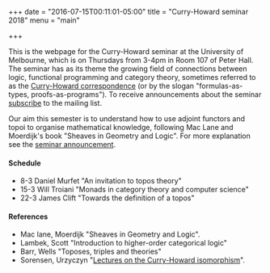 +++
date = "2016-07-15T00:11:01-05:00"
title = "Curry-Howard seminar 2018"
menu = "main"

+++

This is the webpage for the Curry-Howard seminar at the University of Melbourne, which is on Thursdays from 3-4pm in Room 107 of Peter Hall. The seminar has as its theme the growing field of connections between logic, functional programming and category theory, sometimes referred to as the [Curry-Howard correspondence](https://en.wikipedia.org/wiki/Curry%E2%80%93Howard_correspondence) (or by the slogan "formulas-as-types, proofs-as-programs"). To receive announcements about the seminar [subscribe](http://www.tinyletter.com/dmurfet) to the mailing list. 

Our aim this semester is to understand how to use adjoint functors and topoi to organise mathematical knowledge, following Mac Lane and Moerdijk's book "Sheaves in Geometry and Logic". For more explanation see the [seminar announcement](http://therisingsea.org/notes/seminar-2018-sem1.pdf).
  
#### Schedule

  * 8-3 Daniel Murfet "An invitation to topos theory"
  * 15-3 Will Troiani "Monads in category theory and computer science"
  * 22-3 James Clift "Towards the definition of a topos"
  
#### References

  * Mac lane, Moerdijk "Sheaves in Geometry and Logic".
  * Lambek, Scott "Introduction to higher-order categorical logic"
  * Barr, Wells "Toposes, triples and theories" 
  * Sorensen, Urzyczyn "[Lectures on the Curry-Howard isomorphism](http://bookzz.org/s/?q=Lectures+on+the+Curry-Howard+Isomorphism&yearFrom=&yearTo=&language=&extension=&t=0)".
